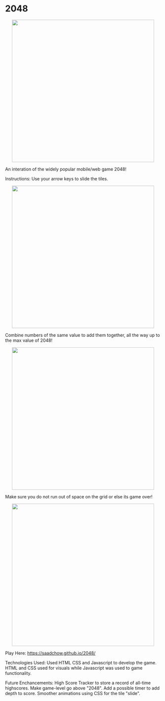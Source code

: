 # 2048

<p align="center">
  <img width="460" height="460" src="https://media4.giphy.com/media/lksxnMJpfbaakEvp67/giphy.gif?cid=790b76110a1ece53172d2d1d5259b0fb95717ac77ead5ee4&rid=giphy.gif&ct=g">
</p>

An interation of the widely popular mobile/web game 2048! 

Instructions: Use your arrow keys to slide the tiles. 
<p align="center">
<img width="460" height="460" src="https://i.imgur.com/8O51zZP.png">
  </p>

Combine numbers of the same value to add them together, all the way up to the max value of 2048! 
<p align="center">
<img width="460" height="460" src="https://i.imgur.com/4HbIBGb.png">
  </p>

Make sure you do not run out of space on the grid or else its game over!
<p align="center">
<img width="460" height="460" src="https://i.imgur.com/8y2WVp4.png">
  </p>

Play Here: https://saadchow.github.io/2048/

Technologies Used:
Used HTML CSS and Javascript to develop the game. HTML and CSS used for visuals while Javascript was used to game functionality. 

Future Enchancements:
High Score Tracker to store a record of all-time highscores.
Make game-level go above "2048".
Add a possible timer to add depth to score.
Smoother animations using CSS for the tile "slide".
